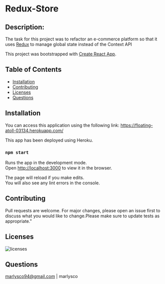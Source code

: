 # Redux-Store

 ## Description:
The task for this project was to refactor an e-commerce platform so that it uses [Redux](https://redux.js.org/) to manage global state instead of the Context API

 This project was bootstrapped with [Create React App](https://github.com/facebook/create-react-app).
 
 ## Table of Contents
- [Installation](#Installation)
- [Contributing](#Contributing)
- [Licenses](#Licenses)
- [Questions](#Questions)

 ## Installation
You can access this application using the following link: https://floating-atoll-03134.herokuapp.com/

This app has been deployed using Heroku.

### `npm start`

Runs the app in the development mode.\
Open [http://localhost:3000](http://localhost:3000) to view it in the browser.

The page will reload if you make edits.\
You will also see any lint errors in the console.


 ## Contributing
 Pull requests are welcome. For major changes, please open an issue first to discuss what you would like to change.Please make sure to update tests as appropriate."

 ## Licenses
 ![licenses](https://img.shields.io/badge/License-MIT-green.svg "License Badge")

 ## Questions
 marlysco94@gmail.com | marlysco

